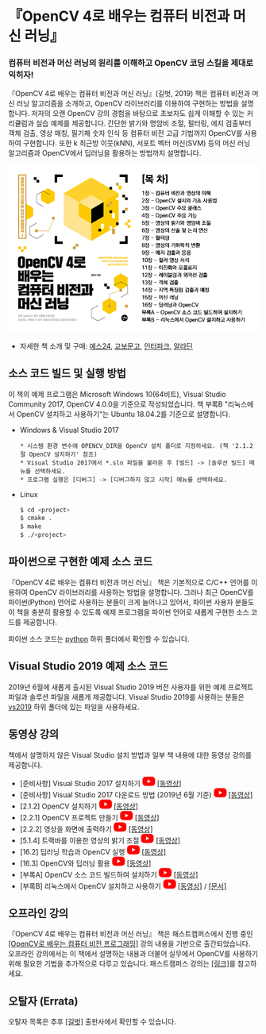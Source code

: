 # 『OpenCV 4로 배우는 컴퓨터 비전과 머신 러닝』

<h3>컴퓨터 비전과 머신 러닝의 원리를 이해하고 OpenCV 코딩 스킬을 제대로 익히자!</h3>

『OpenCV 4로 배우는 컴퓨터 비전과 머신 러닝』(길벗, 2019) 책은 컴퓨터 비전과 머신 러닝 알고리즘을 소개하고, OpenCV 라이브러리를 이용하여 구현하는 방법을 설명합니다. 저자의 오랜 OpenCV 강의 경험을 바탕으로 초보자도 쉽게 이해할 수 있는 커리큘럼과 실습 예제를 제공합니다. 간단한 밝기와 명암비 조절, 필터링, 에지 검출부터 객체 검출, 영상 매칭, 필기체 숫자 인식 등 컴퓨터 비전 고급 기법까지 OpenCV를 사용하여 구현합니다. 또한 k 최근방 이웃(kNN), 서포트 벡터 머신(SVM) 등의 머신 러닝 알고리즘과 OpenCV에서 딥러닝을 활용하는 방법까지 설명합니다.

[![Title](./docs/title_contents.png)](http://www.yes24.com/Product/Goods/71829618)

* 자세한 책 소개 및 구매: [예스24](http://bit.ly/2Ufo8nv), [교보문고](http://bit.ly/2FIF0J1), [인터파크](http://bit.ly/2FSApFz), [알라딘](http://bit.ly/2U7TTPb)

## 소스 코드 빌드 및 실행 방법

이 책의 예제 프로그램은 Microsoft Windows 10(64비트), Visual Studio Community 2017, OpenCV 4.0.0을 기준으로 작성되었습니다. 책 부록B "리눅스에서 OpenCV 설치하고 사용하기"는 Ubuntu 18.04.2를 기준으로 설명합니다.

* Windows & Visual Studio 2017
    ```
    * 시스템 환경 변수에 OPENCV_DIR을 OpenCV 설치 폴더로 지정하세요. (책 '2.1.2절 OpenCV 설치하기' 참조)
    * Visual Studio 2017에서 *.sln 파일을 불러온 후 [빌드] -> [솔루션 빌드] 메뉴를 선택하세요.
    * 프로그램 실행은 [디버그] -> [디버그하지 않고 시작] 메뉴를 선택하세요.
    ```

* Linux
    ```bash
    $ cd <project>
    $ cmake .
    $ make
    $ ./<project>
    ```

## 파이썬으로 구현한 예제 소스 코드

『OpenCV 4로 배우는 컴퓨터 비전과 머신 러닝』 책은 기본적으로 C/C++ 언어를 이용하여 OpenCV 라이브러리를 사용하는 방법을 설명합니다. 그러나 최근 OpenCV를 파이썬(Python) 언어로 사용하는 분들이 크게 늘어나고 있어서, 파이썬 사용자 분들도 이 책을 충분히 활용할 수 있도록 예제 프로그램을 파이썬 언어로 새롭게 구현한 소스 코드를 제공합니다.

파이썬 소스 코드는 [python](https://github.com/sunkyoo/opencv4cvml/tree/master/python) 하위 폴더에서 확인할 수 있습니다.

## Visual Studio 2019 예제 소스 코드

2019년 6월에 새롭게 출시된 Visual Studio 2019 버전 사용자를 위한 예제 프로젝트 파일과 솔루션 파일을 새롭게 제공합니다. Visual Studio 2019를 사용하는 분들은 [vs2019](https://github.com/sunkyoo/opencv4cvml/tree/master/vs2019) 하위 폴더에 있는 파일을 사용하세요.

## 동영상 강의

책에서 설명하지 않은 Visual Studio 설치 방법과 일부 책 내용에 대한 동영상 강의를 제공합니다.

* [준비사항] Visual Studio 2017 설치하기 [![Youtube](./docs/youtube_icon.png)](https://youtu.be/jzVNiMeVcvs) [[동영상]](https://youtu.be/jzVNiMeVcvs)
* [준비사항] Visual Studio 2017 다운로드 방법 (2019년 6월 기준) [![Youtube](./docs/youtube_icon.png)](https://youtu.be/SRzKtZBMIIY) [[동영상]](https://youtu.be/SRzKtZBMIIY)
* [2.1.2] OpenCV 설치하기 [![Youtube](./docs/youtube_icon.png)](https://youtu.be/HxDfGHwDSmc) [[동영상]](https://youtu.be/HxDfGHwDSmc)
* [2.2.1] OpenCV 프로젝트 만들기 [![Youtube](./docs/youtube_icon.png)](https://youtu.be/fKWQIPwNsc8) [[동영상]](https://youtu.be/fKWQIPwNsc8)
* [2.2.2] 영상을 화면에 출력하기 [![Youtube](./docs/youtube_icon.png)](https://youtu.be/gcgScMU0XWE) [[동영상]](https://youtu.be/gcgScMU0XWE)
* [5.1.4] 트랙바를 이용한 영상의 밝기 조절 [![Youtube](./docs/youtube_icon.png)](https://youtu.be/znXuTOLs-4c) [[동영상]](https://youtu.be/znXuTOLs-4c)
* [16.2] 딥러닝 학습과 OpenCV 실행 [![Youtube](./docs/youtube_icon.png)](https://youtu.be/4FLAp9nXlyo) [[동영상]](https://youtu.be/4FLAp9nXlyo)
* [16.3] OpenCV와 딥러닝 활용 [![Youtube](./docs/youtube_icon.png)](https://youtu.be/DteTXf4_pcA) [[동영상]](https://youtu.be/DteTXf4_pcA)
* [부록A] OpenCV 소스 코드 빌드하여 설치하기 [![Youtube](./docs/youtube_icon.png)](https://youtu.be/ac75cFPYlOQ) [[동영상]](https://youtu.be/ac75cFPYlOQ)
* [부록B] 리눅스에서 OpenCV 설치하고 사용하기 [![Youtube](./docs/youtube_icon.png)](https://youtu.be/3RcQf0hJdFM) [[동영상]](https://youtu.be/3RcQf0hJdFM) / [[문서]](./docs/OpenCV4Linux.md)

## 오프라인 강의

『OpenCV 4로 배우는 컴퓨터 비전과 머신 러닝』 책은 패스트캠퍼스에서 진행 중인 [[OpenCV로 배우는 컴퓨터 비전 프로그래밍]](https://www.fastcampus.co.kr/dev_camp_cvocv/) 강의 내용을 기반으로 출간되었습니다. 오프라인 강의에서는 이 책에서 설명하는 내용과 더불어 실무에서 OpenCV를 사용하기 위해 필요한 기법을 추가적으로 다루고 있습니다. 패스트캠퍼스 강의는 [[링크]](https://www.fastcampus.co.kr/dev_camp_cvocv/)를 참고하세요.

## 오탈자 (Errata)

오탈자 목록은 추후 [[길벗]](https://www.gilbut.co.kr/book/view?bookcode=BN002402) 출판사에서 확인할 수 있습니다.
